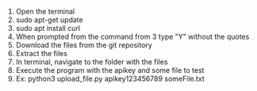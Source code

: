 1. Open the terminal
2. sudo apt-get update
3. sudo apt install curl
4. When prompted from the command from 3 type "Y" without the quotes
5. Download the files from the git repository
6. Extract the files
7. In terminal, navigate to the folder with the files
8. Execute the program with the apikey and some file to test
9. Ex:
        python3 upload_file.py apikey123456789 someFile.txt
